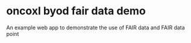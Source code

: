 # oncoxl byod fair data demo
An example web app to demonstrate the use of FAIR data and FAIR data point
